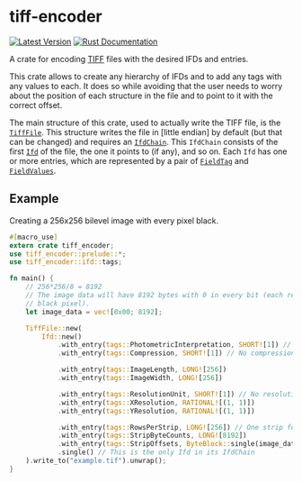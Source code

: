 tiff-encoder
===
[![Latest Version](https://img.shields.io/crates/v/tiff-encoder.svg)](https://crates.io/crates/tiff-encoder)
[![Rust Documentation](https://img.shields.io/badge/api-rustdoc-blue.svg)](https://docs.rs/tiff-encoder/0/tiff_encoder/)

A crate for encoding [TIFF] files with the desired IFDs and entries. 

This crate allows to create any hierarchy of IFDs and to add any
tags with any values to each. It does so while avoiding that
the user needs to worry about the position of each structure in the
file and to point to it with the correct offset.

The main structure of this crate, used to actually write the TIFF
file, is the [`TiffFile`]. This structure writes the file in [little endian]
by default (but that can be changed) and requires an [`IfdChain`]. This
`IfdChain` consists of the first [`Ifd`] of the file, the one it points to (if any),
and so on. Each `Ifd` has one or more entries, which are represented
by a pair of [`FieldTag`] and [`FieldValues`].

[TIFF]: https://en.wikipedia.org/wiki/TIFF
[`TiffFile`]: https://docs.rs/tiff-encoder/0/tiff_encoder/struct.TiffFile.html
[`IfdChain`]: https://docs.rs/tiff-encoder/0/tiff_encoder/ifd/struct.IfdChain.html
[`Ifd`]: https://docs.rs/tiff-encoder/0/tiff_encoder/ifd/struct.Ifd.html
[`FieldTag`]: https://docs.rs/tiff-encoder/0/tiff_encoder/ifd/tags/type.FieldTag.html
[`FieldValues`]: https://docs.rs/tiff-encoder/0/tiff_encoder/ifd/values/trait.FieldValues.html

## Example

Creating a 256x256 bilevel image with every pixel black.

```rust
#[macro_use]
extern crate tiff_encoder;
use tiff_encoder::prelude::*;
use tiff_encoder::ifd::tags;

fn main() {
    // 256*256/8 = 8192
    // The image data will have 8192 bytes with 0 in every bit (each representing a
    // black pixel).
    let image_data = vec![0x00; 8192];

    TiffFile::new(
        Ifd::new()
            .with_entry(tags::PhotometricInterpretation, SHORT![1]) // Black is zero
            .with_entry(tags::Compression, SHORT![1]) // No compression

            .with_entry(tags::ImageLength, LONG![256])
            .with_entry(tags::ImageWidth, LONG![256])

            .with_entry(tags::ResolutionUnit, SHORT![1]) // No resolution unit
            .with_entry(tags::XResolution, RATIONAL![(1, 1)])
            .with_entry(tags::YResolution, RATIONAL![(1, 1)])

            .with_entry(tags::RowsPerStrip, LONG![256]) // One strip for the whole image
            .with_entry(tags::StripByteCounts, LONG![8192])
            .with_entry(tags::StripOffsets, ByteBlock::single(image_data))
            .single() // This is the only Ifd in its IfdChain
    ).write_to("example.tif").unwrap();
}
```
